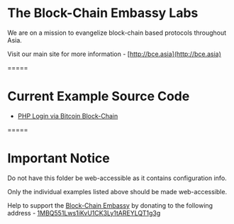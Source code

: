 # The Block-Chain Embassy Labs

We are on a mission to evangelize block-chain based protocols throughout Asia.

Visit our main site for more information - [http://bce.asia](http://bce.asia)

=====

# Current Example Source Code

* [PHP Login via Bitcoin Block-Chain](https://github.com/msmalley/BCE/tree/master/php-login)

=====

# Important Notice

Do not have this folder be web-accessible as it contains configuration info.

Only the individual examples listed above should be made web-accessible.

Help to support the [Block-Chain Embassy](http://bce.asia) by donating to the following address - [1MBQ551Lws1iKvU1CK3Ly1tAREYLQT1g3g](https://blockchain.info/address/1MBQ551Lws1iKvU1CK3Ly1tAREYLQT1g3g)